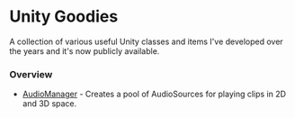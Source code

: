 # Unity Goodies

A collection of various useful Unity classes and items I've developed over the years and it's now publicly available.  

### Overview
* [AudioManager](AudioManager) - Creates a pool of AudioSources for playing clips in 2D and 3D space.
